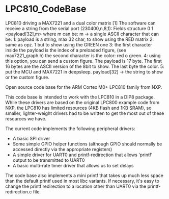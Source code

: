 LPC810_CodeBase
===============

LPC810 driving a MAX7221 and a dual color matrix [1]
The software can receive a string from the serial port (230400,n,8,1):
Fields structure
 0           1
<payload[32],m>
where m can be:
m -> 	a single ASCII character that can be:
	1: payload is a string, max 32 char, to show using the RED matrix
	2: same as opz. 1 but to show using the GREEN one
	3: the first character inside the payload is the index of a preloaded figure, (see max7221_graph.h)
	   the second character is the color: red o green.
	4: using this option, you can send a custom figure. The payload is 17 byte.
	   The first 16 bytes are the ASCII version of the 8bit to show. The last byte the color.
	5: put the MCU and MAX7221 in deepsleep.
payload[32]	->	the string to show or the custom figure.


Open source code base for the ARM Cortex M0+ LPC810 family from NXP.

This code base is intended to work with the LPC810 in a DIP8 package.  
While these drivers are based on the original LPC800 example code from NXP, the LPC810 has limited resources 
(4KB flash and 1KB SRAM), so smaller, lighter-weight drivers had to be written to get the most out of 
these resources we have.

The current code implements the following peripheral drivers:

- A basic SPI driver
- Some simple GPIO helper functions (although GPIO should normally be accessed directly via the appropriate registers)
- A simple driver for UART0 and printf-redirection that allows 'printf' output to be transmitted to UART0
- A basic multi-rate timer driver that allows us to set delays

The code base also implements a mini printf that takes up much less space than the default printf used in most 
libc variants.  If necessary, it's easy to change the printf redirection to a location other than UART0 via the printf-redirection.c file.